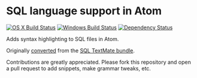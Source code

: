 # SQL language support in Atom
[![OS X Build Status](https://travis-ci.org/atom/language-sql.svg?branch=master)](https://travis-ci.org/atom/language-sql)
[![Windows Build Status](https://ci.appveyor.com/api/projects/status/ji31ouk5ehs4jdu1/branch/master?svg=true)](https://ci.appveyor.com/project/Atom/language-sql/branch/master)
[![Dependency Status](https://david-dm.org/atom/language-sql.svg)](https://david-dm.org/atom/language-sql)

Adds syntax highlighting to SQL files in Atom.

Originally [converted](http://atom.io/docs/latest/converting-a-text-mate-bundle) from the [SQL TextMate bundle](https://github.com/textmate/sql.tmbundle).

Contributions are greatly appreciated. Please fork this repository and open a pull request to add snippets, make grammar tweaks, etc.
